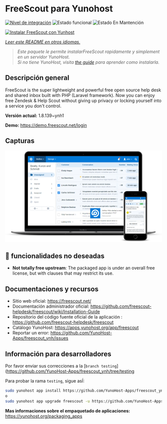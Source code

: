 <!--
Este archivo README esta generado automaticamente<https://github.com/YunoHost/apps/tree/master/tools/readme_generator>
No se debe editar a mano.
-->

# FreeScout para Yunohost

[![Nivel de integración](https://dash.yunohost.org/integration/freescout.svg)](https://dash.yunohost.org/appci/app/freescout) ![Estado funcional](https://ci-apps.yunohost.org/ci/badges/freescout.status.svg) ![Estado En Mantención](https://ci-apps.yunohost.org/ci/badges/freescout.maintain.svg)

[![Instalar FreeScout con Yunhost](https://install-app.yunohost.org/install-with-yunohost.svg)](https://install-app.yunohost.org/?app=freescout)

*[Leer este README en otros idiomas.](./ALL_README.md)*

> *Este paquete le permite instalarFreeScout rapidamente y simplement en un servidor YunoHost.*  
> *Si no tiene YunoHost, visita [the guide](https://yunohost.org/install) para aprender como instalarla.*

## Descripción general

FreeScout is the super lightweight and powerful free open source help desk and shared inbox built with PHP (Laravel framework). Now you can enjoy free Zendesk & Help Scout without giving up privacy or locking yourself into a service you don't control.

**Versión actual:** 1.8.139~ynh1

**Demo:** <https://demo.freescout.net/login>

## Capturas

![Captura de FreeScout](./doc/screenshots/screenshot.png)

## :red_circle: funcionalidades no deseadas

- **Not totally free upstream**: The packaged app is under an overall free license, but with clauses that may restrict its use.

## Documentaciones y recursos

- Sitio web oficial: <https://freescout.net/>
- Documentación administrador oficial: <https://github.com/freescout-helpdesk/freescout/wiki/Installation-Guide>
- Repositorio del código fuente oficial de la aplicación : <https://github.com/freescout-helpdesk/freescout>
- Catálogo YunoHost: <https://apps.yunohost.org/app/freescout>
- Reportar un error: <https://github.com/YunoHost-Apps/freescout_ynh/issues>

## Información para desarrolladores

Por favor enviar sus correcciones a la [`branch testing`](https://github.com/YunoHost-Apps/freescout_ynh/tree/testing

Para probar la rama `testing`, sigue asÍ:

```bash
sudo yunohost app install https://github.com/YunoHost-Apps/freescout_ynh/tree/testing --debug
o
sudo yunohost app upgrade freescout -u https://github.com/YunoHost-Apps/freescout_ynh/tree/testing --debug
```

**Mas informaciones sobre el empaquetado de aplicaciones:** <https://yunohost.org/packaging_apps>
